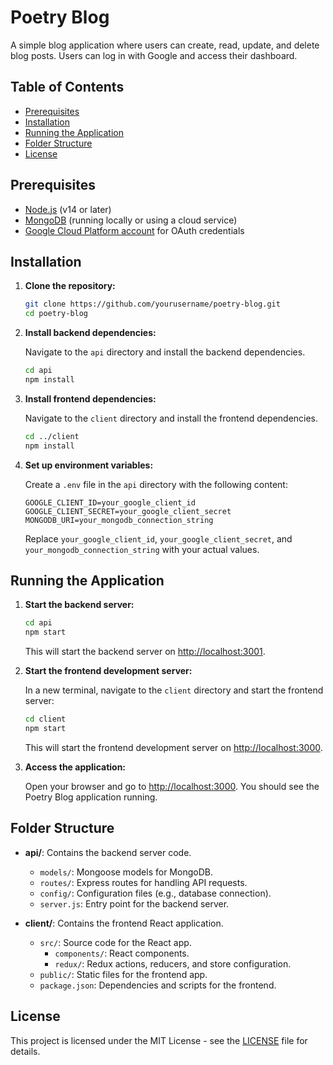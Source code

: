 # Poetry Blog

A simple blog application where users can create, read, update, and delete blog posts. Users can log in with Google and access their dashboard.

## Table of Contents

- [Prerequisites](#prerequisites)
- [Installation](#installation)
- [Running the Application](#running-the-application)
- [Folder Structure](#folder-structure)
- [License](#license)

## Prerequisites

- [Node.js](https://nodejs.org/) (v14 or later)
- [MongoDB](https://www.mongodb.com/) (running locally or using a cloud service)
- [Google Cloud Platform account](https://cloud.google.com/) for OAuth credentials

## Installation

1. **Clone the repository:**

    ```bash
    git clone https://github.com/yourusername/poetry-blog.git
    cd poetry-blog
    ```

2. **Install backend dependencies:**

    Navigate to the `api` directory and install the backend dependencies.

    ```bash
    cd api
    npm install
    ```

3. **Install frontend dependencies:**

    Navigate to the `client` directory and install the frontend dependencies.

    ```bash
    cd ../client
    npm install
    ```

4. **Set up environment variables:**

    Create a `.env` file in the `api` directory with the following content:

    ```env
    GOOGLE_CLIENT_ID=your_google_client_id
    GOOGLE_CLIENT_SECRET=your_google_client_secret
    MONGODB_URI=your_mongodb_connection_string
    ```

    Replace `your_google_client_id`, `your_google_client_secret`, and `your_mongodb_connection_string` with your actual values.

## Running the Application

1. **Start the backend server:**

    ```bash
    cd api
    npm start
    ```

    This will start the backend server on [http://localhost:3001](http://localhost:3001).

2. **Start the frontend development server:**

    In a new terminal, navigate to the `client` directory and start the frontend server:

    ```bash
    cd client
    npm start
    ```

    This will start the frontend development server on [http://localhost:3000](http://localhost:3000).

3. **Access the application:**

    Open your browser and go to [http://localhost:3000](http://localhost:3000). You should see the Poetry Blog application running.

## Folder Structure

- **api/**: Contains the backend server code.
  - `models/`: Mongoose models for MongoDB.
  - `routes/`: Express routes for handling API requests.
  - `config/`: Configuration files (e.g., database connection).
  - `server.js`: Entry point for the backend server.

- **client/**: Contains the frontend React application.
  - `src/`: Source code for the React app.
    - `components/`: React components.
    - `redux/`: Redux actions, reducers, and store configuration.
  - `public/`: Static files for the frontend app.
  - `package.json`: Dependencies and scripts for the frontend.


## License

This project is licensed under the MIT License - see the [LICENSE](LICENSE) file for details.
